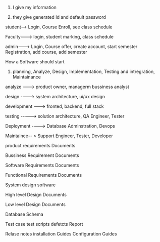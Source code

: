 

1. I give my information

2. they give generated Id and default password

student--> Login, Course Enroll, see class schedule

Faculty---> login, student marking, class schedule

admin---> Login, Course offer, create account, start semester Registration, add course, add semester


How a Software should start

1. planning, Analyze, Design, Implementation, Testing and intregration, Maintainance

analyze ---> product owner, managerm bussiness analyst

design ----> system architecture, ui/ux design

development ---> fronted, backend, full stack

testing -----> solution architecture, QA Engineer, Tester

Deployment ----> Database Adminstration, Devops

Maintaince-- > Support Engineer, Tester, Developer


<!-- Analysing section -->

product requirements Documents

Bussiness Requirement Documents

Software Requirements Documents

Functional Requirements Documents

<!-- Design -->

System design software

High level Design Documents

Low level Design Documents

Database Schema

<!-- Testing -->

Test case
test scripts
defetcts Report

<!-- deployment -->
Relase notes
installation Guides
Configuration Guides




